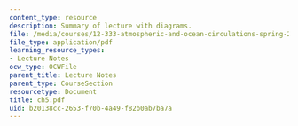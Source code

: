 ```yaml
---
content_type: resource
description: Summary of lecture with diagrams.
file: /media/courses/12-333-atmospheric-and-ocean-circulations-spring-2004/b20138cc2653f70b4a49f82b0ab7ba7a_ch5.pdf
file_type: application/pdf
learning_resource_types:
- Lecture Notes
ocw_type: OCWFile
parent_title: Lecture Notes
parent_type: CourseSection
resourcetype: Document
title: ch5.pdf
uid: b20138cc-2653-f70b-4a49-f82b0ab7ba7a
---
```

